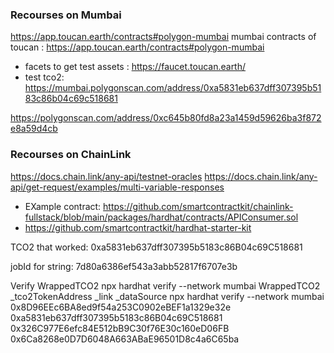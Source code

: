 ### Recourses on Mumbai

https://app.toucan.earth/contracts#polygon-mumbai
mumbai contracts of toucan : https://app.toucan.earth/contracts#polygon-mumbai

- facets to get test assets : https://faucet.toucan.earth/
- test tco2: https://mumbai.polygonscan.com/address/0xa5831eb637dff307395b5183c86b04c69c518681

https://polygonscan.com/address/0xc645b80fd8a23a1459d59626ba3f872e8a59d4cb

### Recourses on ChainLink

https://docs.chain.link/any-api/testnet-oracles
https://docs.chain.link/any-api/get-request/examples/multi-variable-responses
- EXample contract: https://github.com/smartcontractkit/chainlink-fullstack/blob/main/packages/hardhat/contracts/APIConsumer.sol
- https://github.com/smartcontractkit/hardhat-starter-kit

TCO2 that worked: 0xa5831eb637dff307395b5183c86B04c69C518681 




jobId for string: 7d80a6386ef543a3abb52817f6707e3b


Verify WrappedTCO2 
 npx hardhat verify --network mumbai WrappedTCO2 _tco2TokenAddress _link _dataSource
 npx hardhat verify --network mumbai 0x8D96EEc6BA8ed9f54a253C0902eBEF1a1329e32e 0xa5831eb637dff307395b5183c86B04c69C518681 0x326C977E6efc84E512bB9C30f76E30c160eD06FB 0x6Ca8268e0D7D6048A663ABaE96501D8c4a6C65ba